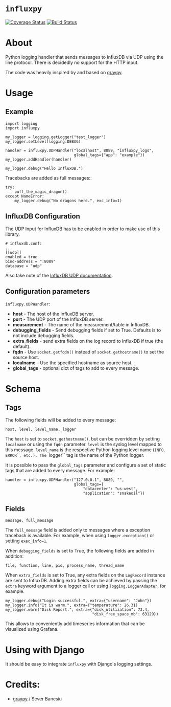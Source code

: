 # ``influxpy``

[![Coverage Status](https://coveralls.io/repos/github/awelzel/influxpy/badge.svg?branch=master)](https://coveralls.io/github/awelzel/influxpy?branch=master) [![Build Status](https://travis-ci.org/awelzel/influxpy.svg?branch=master)](https://travis-ci.org/awelzel/influxpy)

# About
Python logging handler that sends messages to InfluxDB via UDP using
the line protocol. There is decidedly no support for the HTTP input.

The code was heavily inspired by and based on [graypy][1].

# Usage

## Example

    import logging
    import influxpy

    my_logger = logging.getLogger("test_logger")
    my_logger.setLevel(logging.DEBUG)

    handler = influxpy.UDPHandler("localhost", 8089, "influxpy_logs",
                                  global_tags={"app": "example"})
    my_logger.addHandler(handler)

    my_logger.debug("Hello InfluxDB.")


Tracebacks are added as full messages::

    try:
        puff_the_magic_dragon()
    except NameError:
        my_logger.debug("No dragons here.", exc_info=1)


## InfluxDB Configuration

The UDP Input for InfluxDB has to be enabled in order to make use of this
library.

    # influxdb.conf:
    ...
    [[udp]]
    enabled = true
    bind-address = ":8089"
    database = "udp"

Also take note of the [InfluxDB UDP documentation][2].


## Configuration parameters

``influxpy.UDPHandler``:

  * **host** - The host of the InfluxDB server.
  * **port** - The UDP port of the InfluxDB server.
  * **measurement** - The name of the measurement/table in InfluxDB.
  * **debugging_fields** -  Send debugging fields if set to True. Defaults is to not include debugging fields.
  * **extra_fields** - send extra fields on the log record to InfluxDB if true (the default).
  * **fqdn** - Use ``socket.getfqdn()`` instead of ``socket.gethostname()`` to set the source host.
  * **localname** - Use the specified hostname as source host.
  * **global_tags** - optional dict of tags to add to every message.


# Schema

## Tags

The following fields will be added to every message:

    host, level, level_name, logger

The ``host`` is set to ``socket.gethostname()``, but can be overridden
by setting ``localname`` or using the ``fqdn`` parameter.
``level`` is the syslog level mapped to this message. ``level_name`` is
the respective Python logging level name (``INFO``, ``ERROR`, etc.).
The ``logger`` tag is the name of the Python logger.

It is possible to pass the ``global_tags`` parameter and configure a set of
static tags that are added to every message. For example:

    handler = influxpy.UDPHandler("127.0.0.1", 8089, "",
                                  global_tags={
                                      "datacenter": "us-west",
                                      "application": "snakeoil"})

## Fields

    message, full_message

The ``full_message`` field is added only to messages where a exception
traceback is available. For example, when using ``logger.exception()``
or setting ``exec_info=1``.

When ``debugging_fields`` is set to True, the following fields are added
in addition:

    file, function, line, pid, process_name, thread_name

When ``extra_fields`` is set to True, any extra fields on the ``LogRecord``
instance are sent to InfluxDB. Adding extra fields can be achieved by
passing the ``extra`` keyword argument to a logger call or using
``logging.LoggerAdapter``, for example.

    my_logger.debug("Login successful.", extra={"username": "John"})
    my_logger.info("It is warm.", extra={"temperature": 26.3})
    my_logger.warn("Disk Report.", extra={"disk_utilization": 73.4,
                                          "disk_free_space_mb": 63129})

This allows to conveniently add timeseries information that can be
visualized using Grafana.


# Using with Django

It should be easy to integrate ``influxpy`` with Django's logging settings.


# Credits:
  * [graypy][1] / Sever Banesiu


[1]: https://github.com/severb/graypy
[2]: https://docs.influxdata.com/influxdb/v1.6/supported_protocols/udp/
